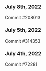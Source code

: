 ### July 8th, 2022

Commit #208013

### July 5th, 2022

Commit #314353


### July 4th, 2022

Commit #72281
